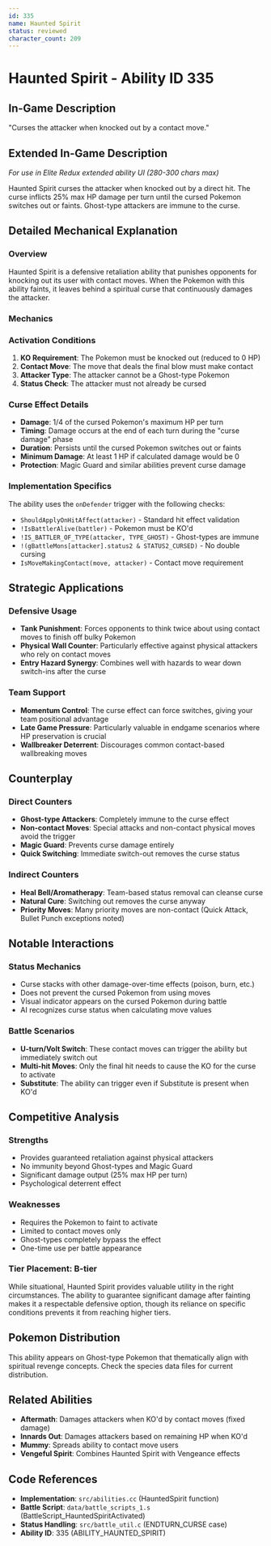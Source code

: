 ```yaml
---
id: 335
name: Haunted Spirit
status: reviewed
character_count: 209
---
```


# Haunted Spirit - Ability ID 335

## In-Game Description
"Curses the attacker when knocked out by a contact move."

## Extended In-Game Description
*For use in Elite Redux extended ability UI (280-300 chars max)*

Haunted Spirit curses the attacker when knocked out by a direct hit. The curse inflicts 25% max HP damage per turn until the cursed Pokemon switches out or faints. Ghost-type attackers are immune to the curse.

## Detailed Mechanical Explanation

### Overview
Haunted Spirit is a defensive retaliation ability that punishes opponents for knocking out its user with contact moves. When the Pokemon with this ability faints, it leaves behind a spiritual curse that continuously damages the attacker.

### Mechanics

### Activation Conditions
1. **KO Requirement**: The Pokemon must be knocked out (reduced to 0 HP)
2. **Contact Move**: The move that deals the final blow must make contact
3. **Attacker Type**: The attacker cannot be a Ghost-type Pokemon
4. **Status Check**: The attacker must not already be cursed

### Curse Effect Details
- **Damage**: 1/4 of the cursed Pokemon's maximum HP per turn
- **Timing**: Damage occurs at the end of each turn during the "curse damage" phase
- **Duration**: Persists until the cursed Pokemon switches out or faints
- **Minimum Damage**: At least 1 HP if calculated damage would be 0
- **Protection**: Magic Guard and similar abilities prevent curse damage

### Implementation Specifics
The ability uses the `onDefender` trigger with the following checks:
- `ShouldApplyOnHitAffect(attacker)` - Standard hit effect validation
- `!IsBattlerAlive(battler)` - Pokemon must be KO'd
- `!IS_BATTLER_OF_TYPE(attacker, TYPE_GHOST)` - Ghost-types are immune
- `!(gBattleMons[attacker].status2 & STATUS2_CURSED)` - No double cursing
- `IsMoveMakingContact(move, attacker)` - Contact move requirement

## Strategic Applications

### Defensive Usage
- **Tank Punishment**: Forces opponents to think twice about using contact moves to finish off bulky Pokemon
- **Physical Wall Counter**: Particularly effective against physical attackers who rely on contact moves
- **Entry Hazard Synergy**: Combines well with hazards to wear down switch-ins after the curse

### Team Support
- **Momentum Control**: The curse effect can force switches, giving your team positional advantage
- **Late Game Pressure**: Particularly valuable in endgame scenarios where HP preservation is crucial
- **Wallbreaker Deterrent**: Discourages common contact-based wallbreaking moves

## Counterplay

### Direct Counters
- **Ghost-type Attackers**: Completely immune to the curse effect
- **Non-contact Moves**: Special attacks and non-contact physical moves avoid the trigger
- **Magic Guard**: Prevents curse damage entirely
- **Quick Switching**: Immediate switch-out removes the curse status

### Indirect Counters
- **Heal Bell/Aromatherapy**: Team-based status removal can cleanse curse
- **Natural Cure**: Switching out removes the curse anyway
- **Priority Moves**: Many priority moves are non-contact (Quick Attack, Bullet Punch exceptions noted)

## Notable Interactions

### Status Mechanics
- Curse stacks with other damage-over-time effects (poison, burn, etc.)
- Does not prevent the cursed Pokemon from using moves
- Visual indicator appears on the cursed Pokemon during battle
- AI recognizes curse status when calculating move values

### Battle Scenarios
- **U-turn/Volt Switch**: These contact moves can trigger the ability but immediately switch out
- **Multi-hit Moves**: Only the final hit needs to cause the KO for the curse to activate
- **Substitute**: The ability can trigger even if Substitute is present when KO'd

## Competitive Analysis

### Strengths
- Provides guaranteed retaliation against physical attackers
- No immunity beyond Ghost-types and Magic Guard
- Significant damage output (25% max HP per turn)
- Psychological deterrent effect

### Weaknesses
- Requires the Pokemon to faint to activate
- Limited to contact moves only
- Ghost-types completely bypass the effect
- One-time use per battle appearance

### Tier Placement: B-tier
While situational, Haunted Spirit provides valuable utility in the right circumstances. The ability to guarantee significant damage after fainting makes it a respectable defensive option, though its reliance on specific conditions prevents it from reaching higher tiers.

## Pokemon Distribution
This ability appears on Ghost-type Pokemon that thematically align with spiritual revenge concepts. Check the species data files for current distribution.

## Related Abilities
- **Aftermath**: Damages attackers when KO'd by contact moves (fixed damage)
- **Innards Out**: Damages attackers based on remaining HP when KO'd
- **Mummy**: Spreads ability to contact move users
- **Vengeful Spirit**: Combines Haunted Spirit with Vengeance effects

## Code References
- **Implementation**: `src/abilities.cc` (HauntedSpirit function)
- **Battle Script**: `data/battle_scripts_1.s` (BattleScript_HauntedSpiritActivated)
- **Status Handling**: `src/battle_util.c` (ENDTURN_CURSE case)
- **Ability ID**: 335 (ABILITY_HAUNTED_SPIRIT)

